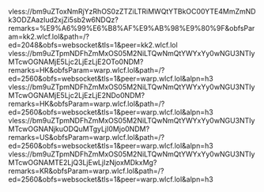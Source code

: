 vless://bm9uZToxNmRjYzRhOS0zZTZiLTRiMWQtYTBkOC00YTE4MmZmNDk3ODZAazIud2xjZi5sb2w6NDQz?remarks=%E9%A6%99%E6%B8%AF%E9%AB%98%E9%80%9F&obfsParam=kk2.wlcf.lol&path=/?ed=2048&obfs=websocket&tls=1&peer=kk2.wlcf.lol
vless://bm9uZTpmNDFhZmMxOS05M2NiLTQwNmQtYWYxYy0wNGU3NTIyMTcwOGNAMjE5Ljc2LjEzLjE2OTo0NDM?remarks=HK&obfsParam=warp.wlcf.lol&path=/?ed=2560&obfs=websocket&tls=1&peer=warp.wlcf.lol&alpn=h3
vless://bm9uZTpmNDFhZmMxOS05M2NiLTQwNmQtYWYxYy0wNGU3NTIyMTcwOGNAMjE5Ljc2LjEzLjE2NDo0NDM?remarks=HK&obfsParam=warp.wlcf.lol&path=/?ed=2560&obfs=websocket&tls=1&peer=warp.wlcf.lol&alpn=h3
vless://bm9uZTpmNDFhZmMxOS05M2NiLTQwNmQtYWYxYy0wNGU3NTIyMTcwOGNANjkuODQuMTgyLjI0Mjo0NDM?remarks=US&obfsParam=warp.wlcf.lol&path=/?ed=2560&obfs=websocket&tls=1&peer=warp.wlcf.lol&alpn=h3
vless://bm9uZTpmNDFhZmMxOS05M2NiLTQwNmQtYWYxYy0wNGU3NTIyMTcwOGNAMTE2LjQ3LjEwLjIzNjoxMDkxMg?remarks=KR&obfsParam=warp.wlcf.lol&path=/?ed=2560&obfs=websocket&tls=1&peer=warp.wlcf.lol&alpn=h3
